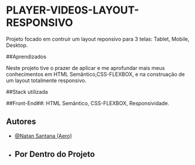 # PLAYER-VIDE0S-LAYOUT-RESPONSIVO

 Projeto  focado em contruir um layout reponsivo para 3 telas: Tablet, Mobile, Desktop.

 ##Aprendizados

 Neste projeto tive o prazer de aplicar e me aprofundar mais meus conhecimentos em HTML Semântico,CSS-FLEXBOX, e na construação de um layout totalmente responsivo.

 ##Stack utilizada

##Front-End##: HTML Semântico, CSS-FLEXBOX, Responsividade.

## Autores

- [@Natan Santana (Aero)](https://github.com/Natandso)

- ## Por Dentro do Projeto
